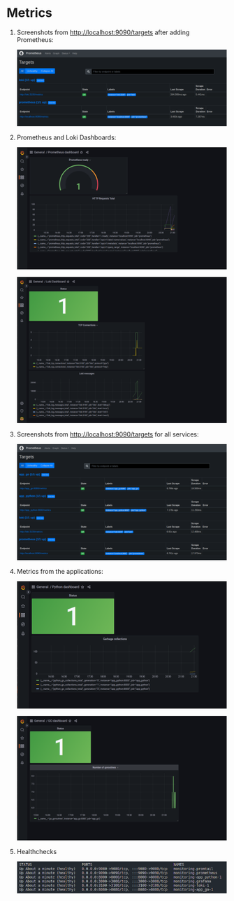 # Metrics

1. Screenshots from <http://localhost:9090/targets> after adding Prometheus:

    ![Prometheus and Loki](images/prometheus_loki.png)

2. Prometheus and Loki Dashboards:

    ![Prometheus Dashboard](images/prometheus_dashboard.png)

    ![Loki Dashobard](images/loki_dashboard.png)

3. Screenshots from <http://localhost:9090/targets> for all services:

    ![All services](images/prometheus_all.png)

4. Metrics from the applications:

    ![Python metrics](images/python_dashboard.png)

    ![Go metrics](images/go_dashboard.png)

5. Healthchecks

    ![Healthchecks](images/healthy.png)
